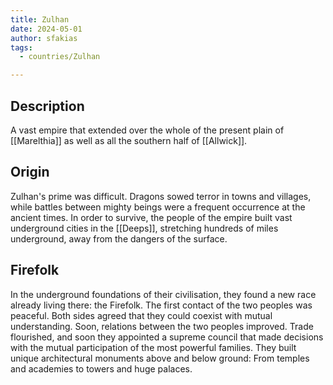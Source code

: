 ```yaml
---
title: Zulhan
date: 2024-05-01
author: sfakias
tags:
  - countries/Zulhan

---
```


## Description

A vast empire that extended over the whole of the present plain of [[Marelthia]] as well as all the southern half of [[Allwick]].

## Origin

Zulhan's prime was difficult. Dragons sowed terror in towns and villages, while battles between mighty beings were a frequent occurrence at the ancient times. In order to survive, the people of the empire built vast underground cities in the [[Deeps]], stretching hundreds of miles underground, away from the dangers of the surface.

## Firefolk

In the underground foundations of their civilisation, they found a new race already living there: the Firefolk. The first contact of the two peoples was peaceful. Both sides agreed that they could coexist with mutual understanding. Soon, relations between the two peoples improved. Trade flourished, and soon they appointed a supreme council that made decisions with the mutual participation of the most powerful families. They built unique architectural monuments above and below ground: From temples and academies to towers and huge palaces.